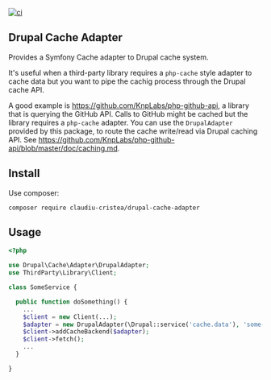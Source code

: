 [![ci](https://github.com/claudiu-cristea/drupal-cache-adapter/actions/workflows/ci.yml/badge.svg)](https://github.com/claudiu-cristea/drupal-cache-adapter/actions/workflows/ci.yml)

## Drupal Cache Adapter

Provides a Symfony Cache adapter to Drupal cache system.

It's  useful when a third-party library requires a `php-cache` style adapter to
cache data but you want to pipe the cachig process through the Drupal cache API.

A good example is https://github.com/KnpLabs/php-github-api, a library that is
querying the GitHub API. Calls to GitHub might be cached but the library
requires a `php-cache` adapter. You can use the `DrupalAdapter` provided by this
package, to route the cache write/read via Drupal caching API. See
https://github.com/KnpLabs/php-github-api/blob/master/doc/caching.md.

## Install

Use composer:

```shell
composer require claudiu-cristea/drupal-cache-adapter
```

## Usage

```php
<?php

use Drupal\Cache\Adapter\DrupalAdapter;
use ThirdParty\Library\Client;

class SomeService {

  public function doSomething() {
    ...
    $client = new Client(...);
    $adapter = new DrupalAdapter(\Drupal::service('cache.data'), 'some-prefix');
    $client->addCacheBackend($adapter);
    $client->fetch();
    ...
  }

}
```
